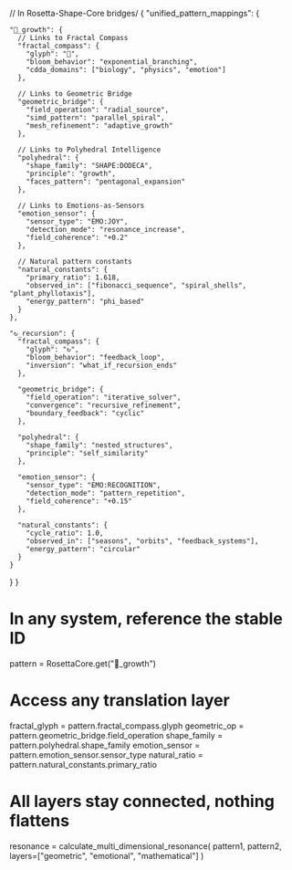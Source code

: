 // In Rosetta-Shape-Core bridges/
{
  "unified_pattern_mappings": {
    
    "🌱_growth": {
      // Links to Fractal Compass
      "fractal_compass": {
        "glyph": "🌱",
        "bloom_behavior": "exponential_branching",
        "cdda_domains": ["biology", "physics", "emotion"]
      },
      
      // Links to Geometric Bridge
      "geometric_bridge": {
        "field_operation": "radial_source",
        "simd_pattern": "parallel_spiral",
        "mesh_refinement": "adaptive_growth"
      },
      
      // Links to Polyhedral Intelligence
      "polyhedral": {
        "shape_family": "SHAPE:DODECA",
        "principle": "growth",
        "faces_pattern": "pentagonal_expansion"
      },
      
      // Links to Emotions-as-Sensors
      "emotion_sensor": {
        "sensor_type": "EMO:JOY",
        "detection_mode": "resonance_increase",
        "field_coherence": "+0.2"
      },
      
      // Natural pattern constants
      "natural_constants": {
        "primary_ratio": 1.618,
        "observed_in": ["fibonacci_sequence", "spiral_shells", "plant_phyllotaxis"],
        "energy_pattern": "phi_based"
      }
    },
    
    "↻_recursion": {
      "fractal_compass": {
        "glyph": "↻",
        "bloom_behavior": "feedback_loop",
        "inversion": "what_if_recursion_ends"
      },
      
      "geometric_bridge": {
        "field_operation": "iterative_solver",
        "convergence": "recursive_refinement",
        "boundary_feedback": "cyclic"
      },
      
      "polyhedral": {
        "shape_family": "nested_structures",
        "principle": "self_similarity"
      },
      
      "emotion_sensor": {
        "sensor_type": "EMO:RECOGNITION",
        "detection_mode": "pattern_repetition",
        "field_coherence": "+0.15"
      },
      
      "natural_constants": {
        "cycle_ratio": 1.0,
        "observed_in": ["seasons", "orbits", "feedback_systems"],
        "energy_pattern": "circular"
      }
    }
  }
}



# In any system, reference the stable ID
pattern = RosettaCore.get("🌱_growth")

# Access any translation layer
fractal_glyph = pattern.fractal_compass.glyph
geometric_op = pattern.geometric_bridge.field_operation
shape_family = pattern.polyhedral.shape_family
emotion_sensor = pattern.emotion_sensor.sensor_type
natural_ratio = pattern.natural_constants.primary_ratio

# All layers stay connected, nothing flattens
resonance = calculate_multi_dimensional_resonance(
    pattern1, 
    pattern2,
    layers=["geometric", "emotional", "mathematical"]
)
